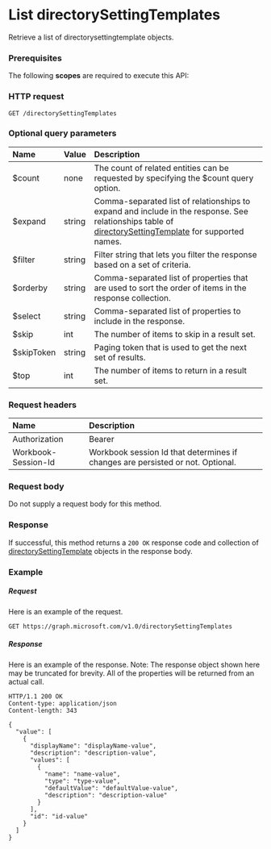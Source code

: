 # List directorySettingTemplates

Retrieve a list of directorysettingtemplate objects.
### Prerequisites
The following **scopes** are required to execute this API: 
### HTTP request
<!-- { "blockType": "ignored" } -->
```http
GET /directorySettingTemplates
```
### Optional query parameters
|Name|Value|Description|
|:---------------|:--------|:-------|
|$count|none|The count of related entities can be requested by specifying the $count query option.|
|$expand|string|Comma-separated list of relationships to expand and include in the response. See relationships table of [directorySettingTemplate](../resources/directorysettingtemplate.md) for supported names. |
|$filter|string|Filter string that lets you filter the response based on a set of criteria.|
|$orderby|string|Comma-separated list of properties that are used to sort the order of items in the response collection.|
|$select|string|Comma-separated list of properties to include in the response.|
|$skip|int|The number of items to skip in a result set.|
|$skipToken|string|Paging token that is used to get the next set of results.|
|$top|int|The number of items to return in a result set.|

### Request headers
| Name      |Description|
|:----------|:----------|
| Authorization  | Bearer <code>|
| Workbook-Session-Id  | Workbook session Id that determines if changes are persisted or not. Optional.|

### Request body
Do not supply a request body for this method.
### Response
If successful, this method returns a `200 OK` response code and collection of [directorySettingTemplate](../resources/directorysettingtemplate.md) objects in the response body.
### Example
##### Request
Here is an example of the request.
<!-- {
  "blockType": "request",
  "name": "get_directorysettingtemplates"
}-->
```http
GET https://graph.microsoft.com/v1.0/directorySettingTemplates
```
##### Response
Here is an example of the response. Note: The response object shown here may be truncated for brevity. All of the properties will be returned from an actual call.
<!-- {
  "blockType": "response",
  "truncated": true,
  "@odata.type": "microsoft.graph.directorySettingTemplate",
  "isCollection": true
} -->
```http
HTTP/1.1 200 OK
Content-type: application/json
Content-length: 343

{
  "value": [
    {
      "displayName": "displayName-value",
      "description": "description-value",
      "values": [
        {
          "name": "name-value",
          "type": "type-value",
          "defaultValue": "defaultValue-value",
          "description": "description-value"
        }
      ],
      "id": "id-value"
    }
  ]
}
```

<!-- uuid: 8fcb5dbc-d5aa-4681-8e31-b001d5168d79
2015-10-25 14:57:30 UTC -->
<!-- {
  "type": "#page.annotation",
  "description": "List directorySettingTemplates",
  "keywords": "",
  "section": "documentation",
  "tocPath": ""
}-->